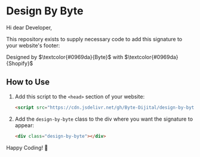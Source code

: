 # Design By Byte

Hi dear Developer,

This repository exists to supply necessary code to add this signature to your website's footer:

Designed by $\textcolor{#0969da}{Byte}$ with $\textcolor{#0969da}{Shopify}$

## How to Use

1. Add this script to the `<head>` section of your website:

   ```html
   <script src="https://cdn.jsdelivr.net/gh/Byte-Dijital/design-by-byte@latest/design-by-byte.js"></script>
   ```

2. Add the `design-by-byte` class to the div where you want the signature to appear:

   ```html
   <div class="design-by-byte"></div>
   ```

Happy Coding! 🚀
